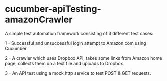 # cucumber-apiTesting-amazonCrawler


A simple test automation framework consisting of 3 different test cases:

1 - Successful and unsuccessful login attempt to Amazon.com using Cucumber

2 - A crawler which uses Dropbox API, takes some links from Amazon home page, collects them on a text file and uploads to Dropbox

3 - An API test using a mock http service to test POST & GET requests.

